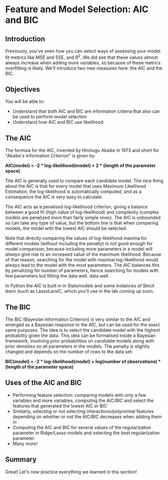 
# Feature and Model Selection: AIC and BIC

## Introduction

Previously, you've seen how you can select ways of assessing your model fit metrics like MSE and SSE, and $R^2$. We did see that these values almost always increase when adding more variables, so because of these metrics overfitting is likely. We'll introduce two new measures here: the AIC and the BIC.


## Objectives

You will be able to:

- Understand that both AIC and BIC are information criteria that also can be used to perform model selection
- Understand how AIC and BIC use likelihood

## The AIC

The formula for the AIC, invented by Hirotugu Akaike in 1973 and short for "Akaike's Information Criterion" is given by:


**AIC(model) = -2 \* log-likelihood(model) + 2 \* (length of the parameter space)**

The AIC is generally used to compare each candidate model. The nice thing about the AIC is that for every model that uses Maximum Likelihood Estimation, the log-likelihood is automatically computed, and as a consequence the AIC is very easy to calculate.

The AIC acts as a penalised log-likelihood criterion, giving a balance between a good fit
(high value of log-likelihood) and complexity (complex models are penalized more than fairly simple ones). The AIC is unbounded so can take any type of value, but the bottom line is that when comparing models, the model with the lowest AIC should be selected.

Note that directly comparing the values of log-likelihood maxima for different models (without including the penalty) is not good enough for model comparison, because including more parameters in a model will *always* give rise to an increased value of the maximum likelihood. Because of that reason, searching for the model with maximal log-likelihood
would always lead to the model with the most parameters. The AIC balances this by penalizing for number of parameters, hence searching for models with few parameters but fitting the data well.
data well.

In Python the AIC is built in in Statsmodels and some instances of Skicit learn (such as LassoLarsIC, which you'll use in the lab coming up soon.

## The BIC

The BIC (Bayesian Information Criterion) is very similar to the AIC and emerged as a Bayesian response to the AIC, but can be used for the exact same purposes. The idea is to select the candidate model with the highest probability
given the data. 
This idea can be formalised inside a Bayesian framework, involving prior probabilities on candidate models along with prior densities on all parameters in the models. The penalty is slightly changed and depends on the number of rows to the data set:

**BIC(model) = -2 \* log-likelihood(model) + log(number of observations) \* (length of the parameter space)**

## Uses of the AIC and BIC

- Performing feature selection: comparing models with only a few variables and more variables, computing the AIC/BIC and select the features that generated the lowest AIC or BIC
- Similarly, selecting or not selecting interactions/polynomial features depending on whether or not the AIC/BIC decreases when adding them in
- Computing the AIC and BIC for several values of the regularization parameter in Ridge/Lasso models and selecting the best regularization parameter.
- Many more!

## Summary

Great! Let's now practice everything we learned in this section!
